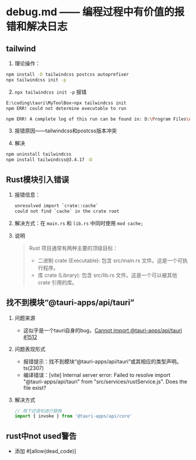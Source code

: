 # debug.md —— 编程过程中有价值的报错和解决日志

## tailwind

1. 理论操作：
```bash
npm install -D tailwindcss postcss autoprefixer
npx tailwindcss init -p
```

2. `npx tailwindcss init -p` 报错
```bash
E:\coding\tauri\MyToolBox>npx tailwindcss init
npm ERR! could not determine executable to run

npm ERR! A complete log of this run can be found in: D:\Program Files\nodejs\node_cache\_logs\2025-08-10T08_25_18_853Z-debug-0.log
```

3. 报错原因——tailwindcss和postcss版本冲突

4. 解决
```bash
npm uninstall tailwindcss
npm install tailwindcss@3.4.17 -D
```

## Rust模块引入错误

1. 报错信息：

    ```bash
    unresolved import `crate::cache`
    could not find `cache` in the crate root
    ```

2. 解决方式：在 `main.rs` 和 `lib.rs` 中同时使用 `mod cache;`

3. 说明

    >  Rust 项目通常有两种主要的顶级目标：
    > 
    > - 二进制 crate (Executable): 包含 src/main.rs 文件。这是一个可执行程序。
    > - 库 crate (Library): 包含 src/lib.rs 文件。这是一个可以被其他 crate 引用的库。

## 找不到模块“@tauri-apps/api/tauri”

1. 问题来源
   - 这似乎是一个tauri自身的bug，[Cannot import @tauri-apps/api/tauri #1512
](https://github.com/tauri-apps/tauri/issues/1512)

2. 问题表现形式
   - 报错提示：找不到模块“@tauri-apps/api/tauri”或其相应的类型声明。ts(2307)
   - 编译错误：[vite] Internal server error: Failed to resolve import "@tauri-apps/api/tauri" from "src/services/rustService.js". Does the file exist?

3. 解决方式
   ```js
   // 用下述语句进行替换
   import { invoke } from '@tauri-apps/api/core'
   ```

## rust中not used警告

- 添加 #[allow(dead_code)]
